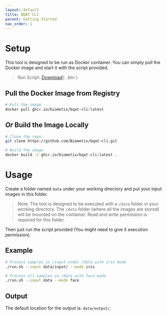 ```yaml
---
layout: default
title: BQAT CLI
parent: Getting Started
nav_order: 1
---
```


# Setup

This tool is designed to be run as Docker container. You can simply pull the Docker image and start it with the script provided.

> Run Script: [Download](https://github.com/Biometix/bqat-cli/blob/main/run.sh){: .btn }

## Pull the Docker Image from Registry

``` sh
# Pull the image
docker pull ghcr.io/biometix/bqat-cli:latest
```

## _Or_ Build the Image Locally

``` sh
# Clone the repo
git clone https://github.com/Biometix/bqat-cli.git

# Build the image
docker build -t ghcr.io/biometix/bqat-cli:latest .
```

# Usage

Create a folder named `data` under your working directory and put your input images in this folder.

> Note: The tool is designed to be executed with a `/data` folder in your working directory. The `/data` folder (where all the images are stored) will be mounted on the container. Read and write permission is required for this folder. 

Then just run the script provided (You might need to give it execution permission).

## Example

``` sh
# Process samples in /input under /data with iris mode
./run.sh --input data/input/ --mode iris

# Process all samples in /data with face mode
./run.sh --input data --mode face
```

## Output

The default location for the output is: `data/output/`.
